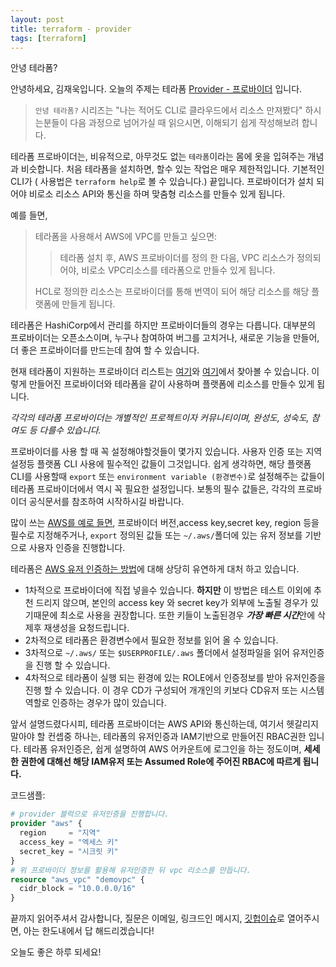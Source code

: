 ```yaml
---
layout: post
title: terraform - provider
tags: [terraform]
---
```


안녕 테라폼?

안녕하세요, 김재욱입니다. 오늘의 주제는 테라폼 [Provider - 프로바이더](https://www.terraform.io/docs/providers/index.html) 입니다.

> `안녕 테라폼?` 시리즈는 "나는 적어도 CLI로 클라우드에서 리소스 만져봤다" 하시는분들이 다음 과정으로 넘어가실 때 읽으시면, 이해되기 쉽게 작성해보려 합니다.

테라폼 프로바이더는, 비유적으로, 아무것도 없는 `테라폼`이라는 몸에 옷을 입혀주는 개념과 비슷합니다.
처음 테라폼을 설치하면, 할수 있는 작업은 매우 제한적입니다. 기본적인 CLI가 ( 사용법은 `terraform help`로 볼 수 있습니다.) 끝입니다. 프로바이더가 설치 되어야 비로소 리소스 API와 통신을 하며 맞춤형 리소스를 만들수 있게 됩니다.

예를 들면,

> 테라폼을 사용해서 AWS에 VPC를 만들고 싶으면:
>
> >테라폼 설치 후, AWS 프로바이더를 정의 한 다음, VPC 리소스가 정의되어야, 비로소 VPC리소스를 테라폼으로 만들수 있게 됩니다.
>
> HCL로 정의한 리소스는 프로바이더를 통해 번역이 되어 해당 리소스를 해당 플랫폼에 만들게 됩니다.

테라폼은 HashiCorp에서 관리를 하지만 프로바이더들의 경우는 다릅니다. 대부분의 프로바이더는 오픈소스이며, 누구나 참여하여 버그를 고치거나, 새로운 기능을 만들어, 더 좋은 프로바이더를 만드는데 참여 할 수 있습니다.

현재 테라폼이 지원하는 프로바이더 리스트는 [여기](https://www.terraform.io/docs/providers/index.html#lists-of-terraform-providers)와 [여기](https://www.terraform.io/docs/providers/type/community-index.html)에서 찾아볼 수 있습니다. 이렇게 만들어진 프로바이더와 테라폼을 같이 사용하며 플랫폼에 리소스를 만들수 있게 됩니다.

_각각의 테라폼 프로바이더는 개별적인 프로젝트이자 커뮤니티이며, 완성도, 성숙도, 참여도 등 다를수 있습니다._

프로바이더를 사용 할 때 꼭 설정해야할것들이 몇가지 있습니다. 사용자 인증 또는 지역설정등 플랫폼 CLI 사용에 필수적인 값들이 그것입니다. 쉽게 생각하면, 해당 플랫폼 CLI를 사용할때  `export` 또는  `environment variable (환경변수)`로 설정해주는 값들이 테라폼 프로바이더에서 역시 꼭 필요한 설정입니다. 보통의 필수 값들은, 각각의 프로바이더 공식문서를 참조하여 시작하시길 바랍니다.

많이 쓰는 [AWS를 예로 들면](https://registry.terraform.io/providers/hashicorp/aws/latest/docs), 프로바이더 버전,access key,secret key, region 등을 필수로 지정해주거나, `export` 정의된 값들 또는 `~/.aws/`폴더에 있는 유저 정보를 기반으로 사용자 인증을 진행합니다.

테라폼은 [AWS 유저 인증하는 방법](https://registry.terraform.io/providers/hashicorp/aws/latest/docs#authentication)에 대해 상당히 유연하게 대처 하고 있습니다.
- 1차적으로 프로바이더에 직접 넣을수 있습니다. **하지만** 이 방법은 테스트 이외에 추천 드리지 않으며, 본인의 access key 와 secret key가 외부에 노출될 경우가 있기때문에 최소로 사용을 권장합니다. 또한 키들이 노출된경우 ***가장 빠른 시간***안에 삭제후 재생성을 요청드립니다.
- 2차적으로 테라폼은 환경변수에서 필요한 정보를 읽어 올 수 있습니다.
- 3차적으로 `~/.aws/` 또는 `$USERPROFILE/.aws` 폴더에서 설정파일을 읽어 유저인증을 진행 할 수 있습니다.
- 4차적으로 테라폼이 실행 되는 환경에 있는 ROLE에서 인증정보를 받아 유저인증을 진행 할 수 있습니다. 이 경우 CD가 구성되어 개개인의 키보다 CD유저 또는 시스템 역할로 인증하는 경우가 많이 있습니다.

앞서 설명드렸다시피, 테라폼 프로바이더는 AWS API와 통신하는데, 여기서 헷갈리지 말아야 할 컨셉중 하나는, 테라폼의 유저인증과 IAM기반으로 만들어진 RBAC권한 입니다. 테라폼 유저인증은, 쉽게 설명하여 AWS 어카운트에 로그인을 하는 정도이며, **세세한 권한에 대해선 해당 IAM유저 또는 Assumed Role에 주어진 RBAC에 따르게 됩니다.**

코드샘플:
```terraform
# provider 블럭으로 유저인증을 진행합니다.
provider "aws" {
  region     = "지역"
  access_key = "엑세스 키"
  secret_key = "시크릿 키"
}
# 위 프로바이더 정보를 활용해 유저인증한 뒤 vpc 리소스를 만듭니다.
resource "aws_vpc" "demovpc" {
  cidr_block = "10.0.0.0/16"
}
```

끝까지 읽어주셔서 감사합니다, 질문은 이메일, 링크드인 메시지, [깃헙이슈](https://github.com/iamjaekim/iamjaekim.github.io/issues)로 열어주시면, 아는 한도내에서 답 해드리겠습니다!

오늘도 좋은 하루 되세요!
